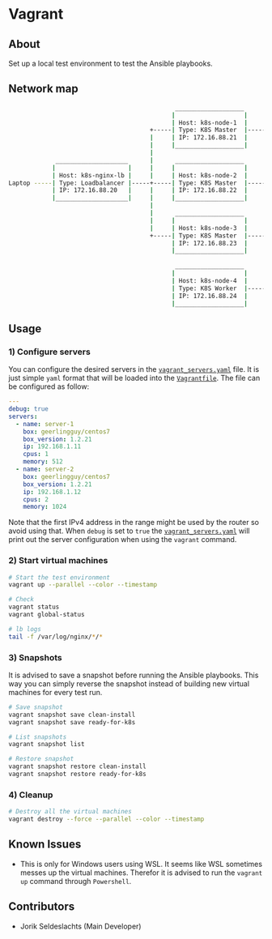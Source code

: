 # Vagrant

## About
Set up a local test environment to test the Ansible playbooks.


## Network map
```sh
                                              ___________________
                                             |                   |
                                             | Host: k8s-node-1  |
                                       +-----| Type: K8S Master  |-----+
                                       |     | IP: 172.16.88.21  |     |
                                       |     |___________________|     |
                                       |                               |
             ____________________      |      ___________________      |
            |                    |     |     |                   |     |
            | Host: k8s-nginx-lb |     |     | Host: k8s-node-2  |     |
Laptop -----| Type: Loadbalancer |-----+-----| Type: K8S Master  |-----|
            | IP: 172.16.88.20   |     |     | IP: 172.16.88.22  |     |
            |____________________|     |     |___________________|     |
                                       |                               |
                                       |      ___________________      |
                                       |     |                   |     |
                                       |     | Host: k8s-node-3  |     |
                                       +-----| Type: K8S Master  |-----|
                                             | IP: 172.16.88.23  |     |
                                             |___________________|     |
                                                                       |
                                              ___________________      |
                                             |                   |     |
                                             | Host: k8s-node-4  |     |
                                             | Type: K8S Worker  |-----+
                                             | IP: 172.16.88.24  |
                                             |___________________|

```


## Usage

### 1) Configure servers
You can configure the desired servers in the [`vagrant_servers.yaml`](./vagrant_servers.yaml) file. It is just simple `yaml` format that will be loaded into the [`Vagrantfile`](./Vagrantfile). The file can be configured as follow:
```yaml
---
debug: true
servers:
  - name: server-1
    box: geerlingguy/centos7
    box_version: 1.2.21
    ip: 192.168.1.11
    cpus: 1
    memory: 512
  - name: server-2
    box: geerlingguy/centos7
    box_version: 1.2.21
    ip: 192.168.1.12
    cpus: 2
    memory: 1024
```
Note that the first IPv4 address in the range might be used by the router so avoid using that.
When `debug` is set to `true` the [`vagrant_servers.yaml`](./vagrant_servers.yaml) will print out the server configuration when using the `vagrant` command.

### 2) Start virtual machines
```sh
# Start the test environment
vagrant up --parallel --color --timestamp

# Check
vagrant status
vagrant global-status
```
```sh
# lb logs
tail -f /var/log/nginx/*/*
```


### 3) Snapshots
It is advised to save a snapshot before running the Ansible playbooks. This way you can simply reverse the snapshot instead of building new virtual machines for every test run.
```sh
# Save snapshot
vagrant snapshot save clean-install
vagrant snapshot save ready-for-k8s

# List snapshots
vagrant snapshot list

# Restore snapshot
vagrant snapshot restore clean-install
vagrant snapshot restore ready-for-k8s
```

### 4) Cleanup
```sh
# Destroy all the virtual machines
vagrant destroy --force --parallel --color --timestamp
```


## Known Issues
- This is only for Windows users using WSL. It seems like WSL sometimes messes up the virtual machines. Therefor it is advised to run the `vagrant up` command through `Powershell`.


## Contributors
- Jorik Seldeslachts (Main Developer)